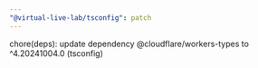 ```yaml
---
"@virtual-live-lab/tsconfig": patch
---
```


chore(deps): update dependency @cloudflare/workers-types to ^4.20241004.0 (tsconfig)
